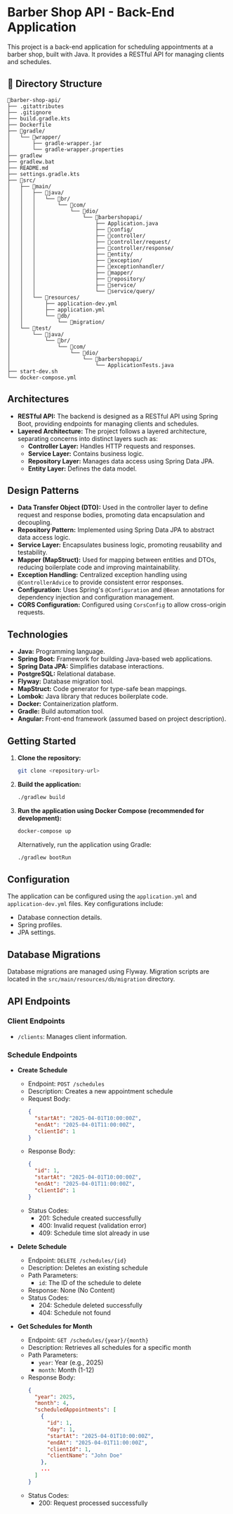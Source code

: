 # Barber Shop API - Back-End Application

This project is a back-end application for scheduling appointments at a barber shop, built with Java.
It provides a RESTful API for managing clients and schedules.

## 📂 Directory Structure

```
📂barber-shop-api/
├── .gitattributes
├── .gitignore
├── build.gradle.kts
├── Dockerfile
├── 📂gradle/
│   └── 📂wrapper/
│       ├── gradle-wrapper.jar
│       └── gradle-wrapper.properties
├── gradlew
├── gradlew.bat
├── README.md
├── settings.gradle.kts
├── 📂src/
│   ├── 📂main/
│   │   ├── 📂java/
│   │   │   └── 📂br/
│   │   │       └── 📂com/
│   │   │           └── 📂dio/
│   │   │               └── 📂barbershopapi/
│   │   │                   ├── Application.java
│   │   │                   ├── 📂config/
│   │   │                   ├── 📂controller/
│   │   │                   ├── 📂controller/request/
│   │   │                   ├── 📂controller/response/
│   │   │                   ├── 📂entity/
│   │   │                   ├── 📂exception/
│   │   │                   ├── 📂exceptionhandler/
│   │   │                   ├── 📂mapper/
│   │   │                   ├── 📂repository/
│   │   │                   ├── 📂service/
│   │   │                   └── 📂service/query/
│   │   └── 📂resources/
│   │       ├── application-dev.yml
│   │       ├── application.yml
│   │       └── 📂db/
│   │           └── 📂migration/
│   └── 📂test/
│       └── 📂java/
│           └── 📂br/
│               └── 📂com/
│                   └── 📂dio/
│                       └── 📂barbershopapi/
│                           └── ApplicationTests.java
├── start-dev.sh
└── docker-compose.yml
```

## Architectures

- **RESTful API:** The backend is designed as a RESTful API using Spring Boot, providing endpoints for managing clients and schedules.
- **Layered Architecture:** The project follows a layered architecture, separating concerns into distinct layers such as:
  - **Controller Layer:** Handles HTTP requests and responses.
  - **Service Layer:** Contains business logic.
  - **Repository Layer:** Manages data access using Spring Data JPA.
  - **Entity Layer:** Defines the data model.

## Design Patterns

- **Data Transfer Object (DTO):** Used in the controller layer to define request and response bodies, promoting data encapsulation and decoupling.
- **Repository Pattern:** Implemented using Spring Data JPA to abstract data access logic.
- **Service Layer:** Encapsulates business logic, promoting reusability and testability.
- **Mapper (MapStruct):** Used for mapping between entities and DTOs, reducing boilerplate code and improving maintainability.
- **Exception Handling:** Centralized exception handling using `@ControllerAdvice` to provide consistent error responses.
- **Configuration:** Uses Spring's `@Configuration` and `@Bean` annotations for dependency injection and configuration management.
- **CORS Configuration:** Configured using `CorsConfig` to allow cross-origin requests.

## Technologies

- **Java:** Programming language.
- **Spring Boot:** Framework for building Java-based web applications.
- **Spring Data JPA:** Simplifies database interactions.
- **PostgreSQL:** Relational database.
- **Flyway:** Database migration tool.
- **MapStruct:** Code generator for type-safe bean mappings.
- **Lombok:** Java library that reduces boilerplate code.
- **Docker:** Containerization platform.
- **Gradle:** Build automation tool.
- **Angular:** Front-end framework (assumed based on project description).

## Getting Started

1.  **Clone the repository:**

    ```bash
    git clone <repository-url>
    ```

2.  **Build the application:**

    ```bash
    ./gradlew build
    ```

3.  **Run the application using Docker Compose (recommended for development):**

    ```bash
    docker-compose up
    ```

    Alternatively, run the application using Gradle:

    ```bash
    ./gradlew bootRun
    ```

## Configuration

The application can be configured using the `application.yml` and `application-dev.yml` files. Key configurations include:

- Database connection details.
- Spring profiles.
- JPA settings.

## Database Migrations

Database migrations are managed using Flyway. Migration scripts are located in the `src/main/resources/db/migration` directory.

## API Endpoints

### Client Endpoints

- `/clients`: Manages client information.

### Schedule Endpoints

- **Create Schedule**

  - Endpoint: `POST /schedules`
  - Description: Creates a new appointment schedule
  - Request Body:
    ```json
    {
      "startAt": "2025-04-01T10:00:00Z",
      "endAt": "2025-04-01T11:00:00Z",
      "clientId": 1
    }
    ```
  - Response Body:
    ```json
    {
      "id": 1,
      "startAt": "2025-04-01T10:00:00Z",
      "endAt": "2025-04-01T11:00:00Z",
      "clientId": 1
    }
    ```
  - Status Codes:
    - 201: Schedule created successfully
    - 400: Invalid request (validation error)
    - 409: Schedule time slot already in use

- **Delete Schedule**

  - Endpoint: `DELETE /schedules/{id}`
  - Description: Deletes an existing schedule
  - Path Parameters:
    - `id`: The ID of the schedule to delete
  - Response: None (No Content)
  - Status Codes:
    - 204: Schedule deleted successfully
    - 404: Schedule not found

- **Get Schedules for Month**
  - Endpoint: `GET /schedules/{year}/{month}`
  - Description: Retrieves all schedules for a specific month
  - Path Parameters:
    - `year`: Year (e.g., 2025)
    - `month`: Month (1-12)
  - Response Body:
    ```json
    {
      "year": 2025,
      "month": 4,
      "scheduledAppointments": [
        {
          "id": 1,
          "day": 1,
          "startAt": "2025-04-01T10:00:00Z",
          "endAt": "2025-04-01T11:00:00Z",
          "clientId": 1,
          "clientName": "John Doe"
        },
        ...
      ]
    }
    ```
  - Status Codes:
    - 200: Request processed successfully
